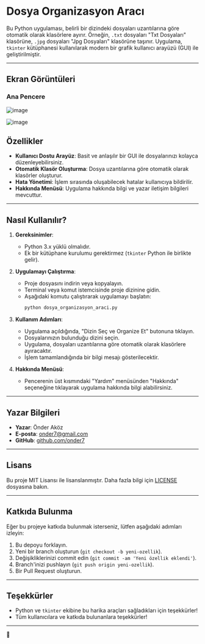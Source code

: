 
# Dosya Organizasyon Aracı

Bu Python uygulaması, belirli bir dizindeki dosyaları uzantılarına göre otomatik olarak klasörlere ayırır. Örneğin, `.txt` dosyaları "Txt Dosyaları" klasörüne, `.jpg` dosyaları "Jpg Dosyaları" klasörüne taşınır. Uygulama, `tkinter` kütüphanesi kullanılarak modern bir grafik kullanıcı arayüzü (GUI) ile geliştirilmiştir.

---
## Ekran Görüntüleri

### Ana Pencere

![image](https://github.com/user-attachments/assets/96b983da-e26c-43f9-8b2d-8e1333d0feac)

![image](https://github.com/user-attachments/assets/6d835191-4c1d-418b-8ca4-c23e80026788)

## Özellikler

- **Kullanıcı Dostu Arayüz**: Basit ve anlaşılır bir GUI ile dosyalarınızı kolayca düzenleyebilirsiniz.
- **Otomatik Klasör Oluşturma**: Dosya uzantılarına göre otomatik olarak klasörler oluşturur.
- **Hata Yönetimi**: İşlem sırasında oluşabilecek hatalar kullanıcıya bildirilir.
- **Hakkında Menüsü**: Uygulama hakkında bilgi ve yazar iletişim bilgileri mevcuttur.

---

## Nasıl Kullanılır?

1. **Gereksinimler**:
   - Python 3.x yüklü olmalıdır.
   - Ek bir kütüphane kurulumu gerektirmez (`tkinter` Python ile birlikte gelir).

2. **Uygulamayı Çalıştırma**:
   - Proje dosyasını indirin veya kopyalayın.
   - Terminal veya komut istemcisinde proje dizinine gidin.
   - Aşağıdaki komutu çalıştırarak uygulamayı başlatın:
     ```bash
     python dosya_organizasyon_araci.py
     ```

3. **Kullanım Adımları**:
   - Uygulama açıldığında, "Dizin Seç ve Organize Et" butonuna tıklayın.
   - Dosyalarınızın bulunduğu dizini seçin.
   - Uygulama, dosyaları uzantılarına göre otomatik olarak klasörlere ayıracaktır.
   - İşlem tamamlandığında bir bilgi mesajı gösterilecektir.

4. **Hakkında Menüsü**:
   - Pencerenin üst kısmındaki "Yardım" menüsünden "Hakkında" seçeneğine tıklayarak uygulama hakkında bilgi alabilirsiniz.

---





## Yazar Bilgileri

- **Yazar**: Önder Aköz
- **E-posta**: onder7@gmail.com
- **GitHub**: [github.com/onder7](https://github.com/onder7)

---

## Lisans

Bu proje MIT Lisansı ile lisanslanmıştır. Daha fazla bilgi için [LICENSE](LICENSE) dosyasına bakın.

---

## Katkıda Bulunma

Eğer bu projeye katkıda bulunmak isterseniz, lütfen aşağıdaki adımları izleyin:
1. Bu depoyu forklayın.
2. Yeni bir branch oluşturun (`git checkout -b yeni-ozellik`).
3. Değişikliklerinizi commit edin (`git commit -am 'Yeni özellik eklendi'`).
4. Branch'inizi pushlayın (`git push origin yeni-ozellik`).
5. Bir Pull Request oluşturun.

---

## Teşekkürler

- Python ve `tkinter` ekibine bu harika araçları sağladıkları için teşekkürler!
- Tüm kullanıcılara ve katkıda bulunanlara teşekkürler!

---

🚀
